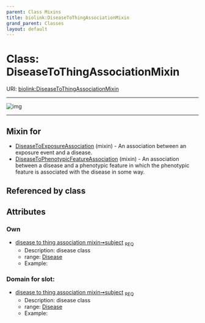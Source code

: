 ```yaml
---
parent: Class Mixins
title: biolink:DiseaseToThingAssociationMixin
grand_parent: Classes
layout: default
---
```


# Class: DiseaseToThingAssociationMixin




URI: [biolink:DiseaseToThingAssociationMixin](https://w3id.org/biolink/vocab/DiseaseToThingAssociationMixin)


---

![img](http://yuml.me/diagram/nofunky;dir:TB/class/[Disease]%3Csubject%201..1-%20[DiseaseToThingAssociationMixin],[DiseaseToPhenotypicFeatureAssociation]uses%20-.-%3E[DiseaseToThingAssociationMixin],[DiseaseToExposureAssociation]uses%20-.-%3E[DiseaseToThingAssociationMixin],[DiseaseToPhenotypicFeatureAssociation],[DiseaseToExposureAssociation],[Disease])

---


## Mixin for

 * [DiseaseToExposureAssociation](DiseaseToExposureAssociation.md) (mixin)  - An association between an exposure event and a disease.
 * [DiseaseToPhenotypicFeatureAssociation](DiseaseToPhenotypicFeatureAssociation.md) (mixin)  - An association between a disease and a phenotypic feature in which the phenotypic feature is associated with the disease in some way.

## Referenced by class


## Attributes


### Own

 * [disease to thing association mixin➞subject](disease_to_thing_association_mixin_subject.md)  <sub>REQ</sub>
    * Description: disease class
    * range: [Disease](Disease.md)
    * Example:    

### Domain for slot:

 * [disease to thing association mixin➞subject](disease_to_thing_association_mixin_subject.md)  <sub>REQ</sub>
    * Description: disease class
    * range: [Disease](Disease.md)
    * Example:    
